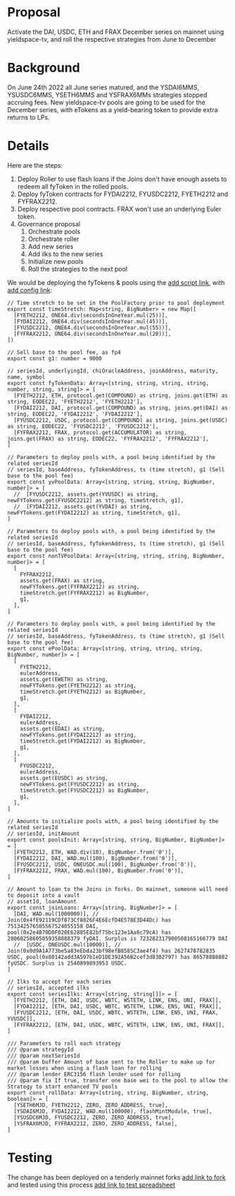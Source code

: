 # Proposal
Activate the DAI, USDC, ETH and FRAX December series on mainnet using yieldspace-tv, and roll the respective strategies from June to December

# Background
On June 24th 2022 all June series matured, and the YSDAI6MMS, YSUSDC6MMS, YSETH6MMS and YSFRAX6MMs strategies stopped accruing fees. New yieldspace-tv pools are going to be used for the December series, with eTokens as a yield-bearing token to provide extra returns to LPs.

# Details
Here are the steps:
1. Deploy Roller to use flash loans if the Joins don't have enough assets to redeem all fyToken in the rolled pools.
2. Deploy fyToken contracts for FYDAI2212, FYUSDC2212, FYETH2212 and FYFRAX2212.
3. Deploy respective pool contracts. FRAX won't use an underlying Euler token.
4. Governance proposal
    1. Orchestrate pools
    2. Orchestrate roller
    3. Add new series
    4. Add ilks to the new series
    5. Initialize new pools
    6. Roll the strategies to the next pool

We would be deploying the fyTokens & pools using the [add script link](), with [add config link]():

```
// Time stretch to be set in the PoolFactory prior to pool deployment
export const timeStretch: Map<string, BigNumber> = new Map([
  [FYETH2212, ONE64.div(secondsInOneYear.mul(25))],
  [FYDAI2212, ONE64.div(secondsInOneYear.mul(45))],
  [FYUSDC2212, ONE64.div(secondsInOneYear.mul(55))],
  [FYFRAX2212, ONE64.div(secondsInOneYear.mul(20))],
])

// Sell base to the pool fee, as fp4
export const g1: number = 9000

// seriesId, underlyingId, chiOracleAddress, joinAddress, maturity, name, symbol
export const fyTokenData: Array<[string, string, string, string, number, string, string]> = [
  [FYETH2212, ETH, protocol.get(COMPOUND) as string, joins.get(ETH) as string, EODEC22, 'FYETH2212', 'FYETH2212'],
  [FYDAI2212, DAI, protocol.get(COMPOUND) as string, joins.get(DAI) as string, EODEC22, 'FYDAI2212', 'FYDAI2212'],
  [FYUSDC2212, USDC, protocol.get(COMPOUND) as string, joins.get(USDC) as string, EODEC22, 'FYUSDC2212', 'FYUSDC2212'],
  [FYFRAX2212, FRAX, protocol.get(ACCUMULATOR) as string, joins.get(FRAX) as string, EODEC22, 'FYFRAX2212', 'FYFRAX2212'],
]

// Parameters to deploy pools with, a pool being identified by the related seriesId
// seriesId, baseAddress, fyTokenAddress, ts (time stretch), g1 (Sell base to the pool fee)
export const yvPoolData: Array<[string, string, string, BigNumber, number]> = [
  //  [FYUSDC2212, assets.get(YVUSDC) as string, newFYTokens.get(FYUSDC2212) as string, timeStretch, g1],
  //  [FYDAI2212, assets.get(YVDAI) as string, newFYTokens.get(FYDAI2212) as string, timeStretch, g1],
]

// Parameters to deploy pools with, a pool being identified by the related seriesId
// seriesId, baseAddress, fyTokenAddress, ts (time stretch), g1 (Sell base to the pool fee)
export const nonTVPoolData: Array<[string, string, string, BigNumber, number]> = [
  [
    FYFRAX2212,
    assets.get(FRAX) as string,
    newFYTokens.get(FYFRAX2212) as string,
    timeStretch.get(FYFRAX2212) as BigNumber,
    g1,
  ],
]

// Parameters to deploy pools with, a pool being identified by the related seriesId
// seriesId, baseAddress, fyTokenAddress, ts (time stretch), g1 (Sell base to the pool fee)
export const ePoolData: Array<[string, string, string, string, BigNumber, number]> = [
  [
    FYETH2212,
    eulerAddress,
    assets.get(EWETH) as string,
    newFYTokens.get(FYETH2212) as string,
    timeStretch.get(FYETH2212) as BigNumber,
    g1,
  ],
  [
    FYDAI2212,
    eulerAddress,
    assets.get(EDAI) as string,
    newFYTokens.get(FYDAI2212) as string,
    timeStretch.get(FYDAI2212) as BigNumber,
    g1,
  ],
  [
    FYUSDC2212,
    eulerAddress,
    assets.get(EUSDC) as string,
    newFYTokens.get(FYUSDC2212) as string,
    timeStretch.get(FYUSDC2212) as BigNumber,
    g1,
  ],
]

// Amounts to initialize pools with, a pool being identified by the related seriesId
// seriesId, initAmount
export const poolsInit: Array<[string, string, BigNumber, BigNumber]> = [
  [FYETH2212, ETH, WAD.div(10), BigNumber.from('0')],
  [FYDAI2212, DAI, WAD.mul(100), BigNumber.from('0')],
  [FYUSDC2212, USDC, ONEUSDC.mul(100), BigNumber.from('0')],
  [FYFRAX2212, FRAX, WAD.mul(100), BigNumber.from('0')],
]

// Amount to loan to the Joins in forks. On mainnet, someone will need to deposit into a vault
// assetId, loanAmount
export const joinLoans: Array<[string, BigNumber]> = [
  [DAI, WAD.mul(1000000)], // Join(0x4fE92119CDf873Cf8826F4E6EcfD4E578E3D44Dc) has 751342576505567524055158 DAI, pool(0x2e4B70D0F020E62885E82bf75bc123e1Aa8c79cA) has 28060258605059358888379 fyDAI. Surplus is 723282317900508165166779 DAI
  //  [USDC, ONEUSDC.mul(10000)], // Join(0x0d9A1A773be5a83eEbda23bf98efB8585C3ae4f4) has 2627478782835 USDC, pool(0x80142add3A597b1eD1DE392A56B2cef3d8302797) has 86578888882 fyUSDC. Surplus is 2540899893953 USDC.
]

// Ilks to accept for each series
// seriesId, accepted ilks
export const seriesIlks: Array<[string, string[]]> = [
  [FYETH2212, [ETH, DAI, USDC, WBTC, WSTETH, LINK, ENS, UNI, FRAX]],
  [FYDAI2212, [ETH, DAI, USDC, WBTC, WSTETH, LINK, ENS, UNI, FRAX]],
  [FYUSDC2212, [ETH, DAI, USDC, WBTC, WSTETH, LINK, ENS, UNI, FRAX, YVUSDC]],
  [FYFRAX2212, [ETH, DAI, USDC, WBTC, WSTETH, LINK, ENS, UNI, FRAX]],
]

/// Parameters to roll each strategy
/// @param strategyId
/// @param nextSeriesId
/// @param buffer Amount of base sent to the Roller to make up for market losses when using a flash loan for rolling
/// @param lender ERC3156 flash lender used for rolling
/// @param fix If true, transfer one base wei to the pool to allow the Strategy to start enhanced TV pools
export const rollData: Array<[string, string, BigNumber, string, boolean]> = [
  [YSETH6MJD, FYETH2212, ZERO, ZERO_ADDRESS, true],
  [YSDAI6MJD, FYDAI2212, WAD.mul(100000), flashMintModule, true],
  [YSUSDC6MJD, FYUSDC2212, ZERO, ZERO_ADDRESS, true],
  [YSFRAX6MJD, FYFRAX2212, ZERO, ZERO_ADDRESS, false],
]
```

# Testing
The change has been deployed on a tenderly mainnet forks [add link to fork]() and tested using this process [add link to test spreadsheet]()